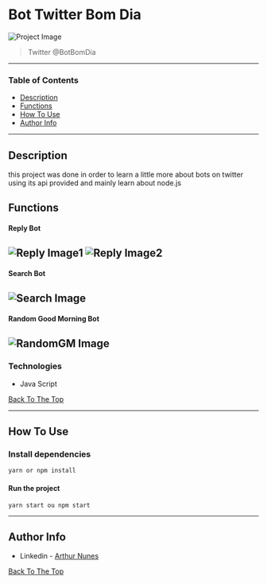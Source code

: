 # Bot Twitter Bom Dia

![Project Image](https://user-images.githubusercontent.com/39159676/110534222-9207d480-80fd-11eb-9a89-3c11070704ca.jpeg)

> Twitter @BotBomDia

---

### Table of Contents

- [Description](#description)
- [Functions](#functions)
- [How To Use](#how-to-use)
- [Author Info](#author-info)

---
## Description

this project was done in order to learn a little more about bots on twitter using its api provided and mainly learn about node.js 

## Functions

#### Reply Bot
![Reply Image1](https://user-images.githubusercontent.com/39159676/110536061-c9778080-80ff-11eb-9d40-867921a0fed7.jpeg)
![Reply Image2](https://user-images.githubusercontent.com/39159676/110536074-cda39e00-80ff-11eb-9898-8e3e7ef5931c.jpeg)
-

#### Search Bot
![Search Image](https://user-images.githubusercontent.com/39159676/110536091-d1cfbb80-80ff-11eb-83e8-3850a3c32f94.jpeg)
-

#### Random Good Morning Bot
![RandomGM Image](https://user-images.githubusercontent.com/39159676/110534218-916f3e00-80fd-11eb-8174-c3f40023f5c0.jpeg)
-

### Technologies

- Java Script

[Back To The Top](#bot-twitter-bom-dia)

---

## How To Use

### Install dependencies

```
yarn or npm install
```

#### Run the project

```
yarn start ou npm start
```

---

## Author Info

- Linkedin - [Arthur Nunes](https://www.linkedin.com/in/arthurrsn/)

[Back To The Top](#bot-twitter-bom-dia)
